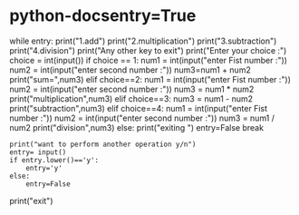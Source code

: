 # python-docsentry=True


while entry:
    print("1.add")
    print("2.multiplication")
    print("3.subtraction")
    print("4.division")
    print("Any other key to exit")
    print("Enter your choice :")
    choice = int(input())
    if choice == 1:
        num1 = int(input("enter Fist number :"))
        num2 = int(input("enter second number :"))
        num3=num1 + num2
        print("sum=",num3)
    elif choice==2:
        num1 = int(input("enter Fist number :"))
        num2 = int(input("enter second number :"))
        num3 = num1 * num2
        print("multiplication",num3)
    elif choice==3:
        num3 = num1 - num2
        print("subtraction",num3)
    elif choice==4:
        num1 = int(input("enter Fist number :"))
        num2 = int(input("enter second number :"))
        num3 = num1 / num2
        print("division",num3)
    else:
        print("exiting ")
        entry=False
        break

    print("want to perform another operation y/n")
    entry= input()
    if entry.lower()=='y':
        entry='y'
    else:
        entry=False
print("exit")
